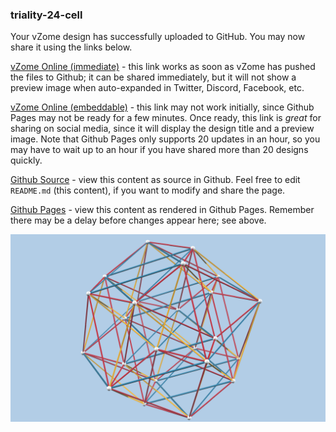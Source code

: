 ### triality-24-cell

Your vZome design has successfully uploaded to GitHub.  You may now share it using the links below.

[vZome Online (immediate)][1] - this link works as soon as vZome has pushed the files to Github; it can be shared immediately, but it will not show a preview image when auto-expanded in Twitter, Discord, Facebook, etc.

[vZome Online (embeddable)][2] - this link may not work initially, since Github Pages may not be ready for a few minutes.  Once ready, this link is *great* for sharing on social media, since it will display the design title and a preview image.  Note that Github Pages only supports 20 updates in an hour, so you may have to wait up to an hour if you have shared more than 20 designs quickly.

[Github Source][3] - view this content as source in Github.  Feel free to edit `README.md` (this content), if you want to modify and share the page.

[Github Pages][4] - view this content as rendered in Github Pages.  Remember there may be a delay before changes appear here; see above.

![Image](triality-24-cell.png)

[1]: https://vzome.com/app/?url=https://raw.githubusercontent.com/vorth/vzome-sharing/main/2021/06/28/22-38-55/triality-24-cell.vZome
[2]: https://vzome.com/app/embed.py?url=https://vorth.github.io/vzome-sharing/2021/06/28/22-38-55/triality-24-cell.vZome
[3]: https://github.com/vorth/vzome-sharing/tree/main/2021/06/28/22-38-55/
[4]: https://vorth.github.io/vzome-sharing/2021/06/28/22-38-55/
